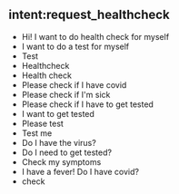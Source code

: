 ## intent:request_healthcheck
- Hi! I want to do health check for myself
- I want to do a test for myself
- Test
- Healthcheck
- Health check
- Please check if I have covid
- Please check if I'm sick
- Please check if I have to get tested
- I want to get tested
- Please test
- Test me
- Do I have the virus?
- Do I need to get tested?
- Check my symptoms
- I have a fever! Do I have covid?
- check
